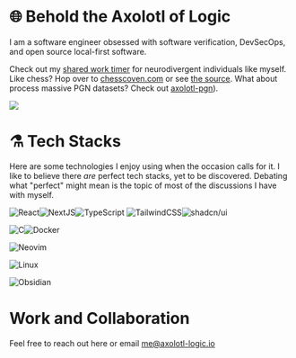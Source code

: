 # 🌐 Behold the Axolotl of Logic

I am a software engineer obsessed with software verification, DevSecOps, and open source local-first software.

Check out my [shared work timer](https://github.com/axolotl-logic/axolotl-time) for neurodivergent individuals like myself. Like chess? Hop over to [chesscoven.com](https://chesscoven.com)  or see [the source](https://github.com/axolotl-logic/chess-coven). What about process massive PGN datasets? Check out [axolotl-pgn](https://github.com/axolotl-logic/axolotl-pgn)).

![](https://github-readme-stats.vercel.app/api?username=axolotl-logic&theme=radical&hide_border=false&include_all_commits=true&count_private=true)<br/>

# ⚗️ Tech Stacks

Here are some technologies I enjoy using when the occasion calls for it. I like to believe there *are* perfect tech stacks, yet to be discovered. Debating what "perfect" might mean is the topic of most of the discussions I have with myself.

![React](https://img.shields.io/badge/react-%2320232a.svg?style=for-the-badge&logo=react&logoColor=%2361DAFB)![NextJS](https://img.shields.io/badge/next.js-000000?style=for-the-badge&logo=nextdotjs&logoColor=white)![TypeScript](https://img.shields.io/badge/typescript-%23007ACC.svg?style=for-the-badge&logo=typescript&logoColor=white)
![TailwindCSS](https://img.shields.io/badge/tailwindcss-%2338B2AC.svg?style=for-the-badge&logo=tailwind-css&logoColor=white)![shadcn/ui](https://img.shields.io/badge/shadcn%2Fui-000?logo=shadcnui&logoColor=fff&style=for-the-badge)

![C](https://img.shields.io/badge/c-%2300599C.svg?style=for-the-badge&logo=c&logoColor=white)![Docker](https://img.shields.io/badge/Docker-2496ED?style=for-the-badge&logo=docker&logoColor=fff)

![Neovim](https://img.shields.io/badge/Neovim-57A143?logo=neovim&logoColor=fff&style=for-the-badge)

![Linux](https://img.shields.io/badge/Linux-FCC624?logo=linux&logoColor=black)

![Obsidian](https://img.shields.io/badge/Obsidian-%23483699.svg?&logo=obsidian&logoColor=white)

# Work and Collaboration

Feel free to reach out here or email me@axolotl-logic.io
